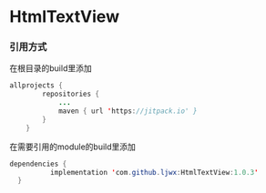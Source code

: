 # HtmlTextView

### 引用方式
在根目录的build里添加
```java
allprojects {
		repositories {
			...
			maven { url 'https://jitpack.io' }
		}
	}
  ```
  在需要引用的module的build里添加
  ```java
  dependencies {
	        implementation 'com.github.ljwx:HtmlTextView:1.0.3'
	}
  ```
